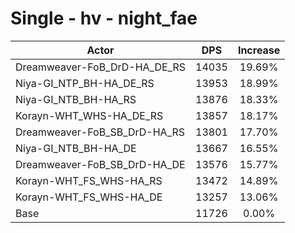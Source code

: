 # Single - hv - night_fae
| Actor | DPS | Increase |
|---|:---:|:---:|
|Dreamweaver-FoB_DrD-HA_DE_RS|14035|19.69%|
|Niya-GI_NTP_BH-HA_DE_RS|13953|18.99%|
|Niya-GI_NTB_BH-HA_RS|13876|18.33%|
|Korayn-WHT_WHS-HA_DE_RS|13857|18.17%|
|Dreamweaver-FoB_SB_DrD-HA_RS|13801|17.70%|
|Niya-GI_NTB_BH-HA_DE|13667|16.55%|
|Dreamweaver-FoB_SB_DrD-HA_DE|13576|15.77%|
|Korayn-WHT_FS_WHS-HA_RS|13472|14.89%|
|Korayn-WHT_FS_WHS-HA_DE|13257|13.06%|
|Base|11726|0.00%|
